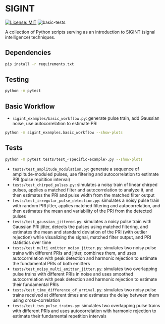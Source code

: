 # SIGINT
[![License: MIT](https://img.shields.io/badge/License-MIT-brightgreen.svg)](https://opensource.org/licenses/MIT)
![basic-tests](https://github.com/jacksonwalters/SIGINT/actions/workflows/python-tests.yml/badge.svg)

A collection of Python scripts serving as an introduction to SIGINT (signal intelligence) techniques.

## Dependencies

```bash
pip install -r requirements.txt
```

## Testing

```bash
python -m pytest
```

## Basic Workflow

- `sigint_examples/basic_workflow.py`: generate pulse train, add Gaussian noise, use autocorrelation to estimate PRI

```bash
python -m sigint_examples.basic_workflow --show-plots
```

## Tests

```bash
python -m pytest tests/test_<specific-example>.py --show-plots
```

- `tests/test_amplitude_modulation.py`: generate a sequence of amplitude-moduled pulses, use filtering and autocorrelation to estimate PRI (pulse repitition interval)
- `tests/test_chirped_pulses.py`: simulates a noisy train of linear chirped pulses, applies a matched filter and autocorrelation to analyze it, and then estimates the PRI and pulse width from the matched filter output
- `tests/test_irregular_pulse_detection.py`: simulates a noisy pulse train with random PRI jitter, applies matched filtering and autocorrelation, and then estimates the mean and variability of the PRI from the detected pulses
- `tests/test_gaussian_jittered.py`: simulates a noisy pulse train with Gaussian PRI jitter, detects the pulses using matched filtering, and estimates the mean and standard deviation of the PRI (with outlier rejection) while visualizing the signal, matched filter output, and PRI statistics over time
- `tests/test_multi_emitter_noisy_jitter.py`: simulates two noisy pulse trains with different PRIs and jitter, combines them, and uses autocorrelation with peak detection and harmonic rejection to estimate the fundamental PRIs of both emitters
- `tests/test_noisy_multi_emitter_jitter.py`: simulates two overlapping pulse trains with different PRIs in noise and uses smoothed autocorrelation with peak detection and harmonic rejection to estimate their fundamental PRIs
- `tests/test_time_difference_of_arrival.py`: simulates two noisy pulse trains received at different times and estimates the delay between them using cross-correlation
- `tests/test_two_pulse_trains.py`: simulates two overlapping pulse trains with different PRIs and uses autocorrelation with harmonic rejection to estimate their fundamental repetition intervals
